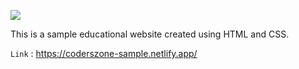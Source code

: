 
![](https://user-images.githubusercontent.com/94695669/230277868-fab7f7aa-e9f6-44ef-a44d-85e46778386e.gif)


This is a sample educational website created using HTML and CSS.

`Link` : https://coderszone-sample.netlify.app/
